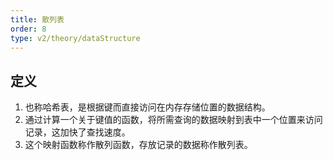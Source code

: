 ```yaml
---
title: 散列表
order: 8
type: v2/theory/dataStructure
---
```


## 定义

1. 也称哈希表，是根据键而直接访问在内存存储位置的数据结构。
2. 通过计算一个关于键值的函数，将所需查询的数据映射到表中一个位置来访问记录，这加快了查找速度。
3. 这个映射函数称作散列函数，存放记录的数据称作散列表。